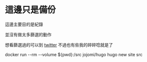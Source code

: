 # 這邊只是備份

這邊主要目的是紀錄

並沒有做太多篩選的動作

想看篩選過的可以到
[twitter](https://twitter.com/fripig)
不過也有些我的碎碎唸就是了


docker run --rm   --volume ${pwd}:/src    jojomi/hugo hugo new site src